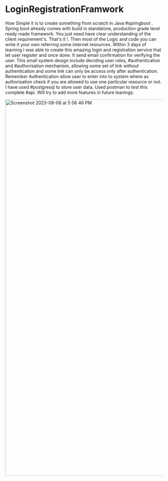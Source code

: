 # LoginRegistrationFramwork
How Simple it is to create something from scratch in Java #springboot . Spring boot already comes with build in standalone, production grade level ready made framework. You just need have clear understanding of the client requirement's. That's it !. Then most of the Logic and code you can write it your own referring some internet resources. Within 3 days of learning I was able to create this amazing login and registration service that let user register and once done. It send email confirmation for verifying the user. This small system design include deciding user roles, #authentication  and #authorisation mechanism, allowing some set of link without authentication and some link can only be access only after authentication. Remember Authentication allow user to enter into to system where as authorisation check if you are allowed to use one particular resource or not. I have used #postgresql  to store user data, Used postman to test this complete #api. Will try to add more features in future leanings. 


<img width="1201" alt="Screenshot 2023-08-08 at 5 06 46 PM" src="https://github.com/rushikeshkamurthi/LoginRegistrationFramwork/assets/43790468/6336407b-ece9-444c-b58c-3b10b435b201">
